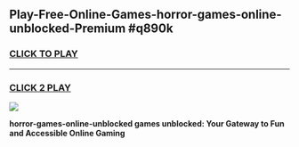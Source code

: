 
## Play-Free-Online-Games-horror-games-online-unblocked-Premium #q890k
<h3>
<a href="https://premium.freeplayer.one?title=horror-games-online-unblocked&ref=8M">CLICK TO PLAY</a></h3>
<hr>

<h3>
<a href="https://premium.freeplayer.one?title=horror-games-online-unblocked&ref=8M">CLICK 2 PLAY</a>
  
</h3>

<a href="https://premium.freeplayer.one?title=horror-games-online-unblocked&ref=8M"><img src="https://clearcache.store/games.png"></a>


**horror-games-online-unblocked games unblocked: Your Gateway to Fun and Accessible Online Gaming**
